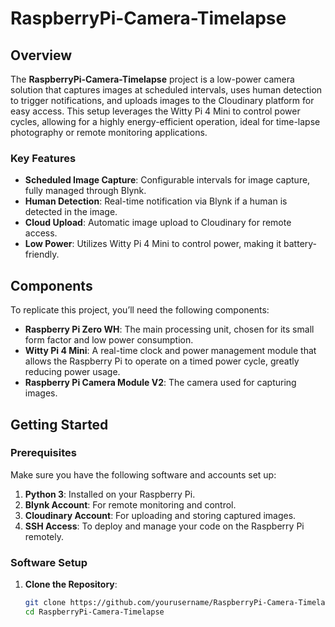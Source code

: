 # RaspberryPi-Camera-Timelapse

## Overview

The **RaspberryPi-Camera-Timelapse** project is a low-power camera solution that captures images at scheduled intervals, uses human detection to trigger notifications, and uploads images to the Cloudinary platform for easy access. This setup leverages the Witty Pi 4 Mini to control power cycles, allowing for a highly energy-efficient operation, ideal for time-lapse photography or remote monitoring applications. 

### Key Features
- **Scheduled Image Capture**: Configurable intervals for image capture, fully managed through Blynk.
- **Human Detection**: Real-time notification via Blynk if a human is detected in the image.
- **Cloud Upload**: Automatic image upload to Cloudinary for remote access.
- **Low Power**: Utilizes Witty Pi 4 Mini to control power, making it battery-friendly.

## Components

To replicate this project, you’ll need the following components:

- **Raspberry Pi Zero WH**: The main processing unit, chosen for its small form factor and low power consumption.
- **Witty Pi 4 Mini**: A real-time clock and power management module that allows the Raspberry Pi to operate on a timed power cycle, greatly reducing power usage.
- **Raspberry Pi Camera Module V2**: The camera used for capturing images.

## Getting Started

### Prerequisites
Make sure you have the following software and accounts set up:
1. **Python 3**: Installed on your Raspberry Pi.
2. **Blynk Account**: For remote monitoring and control.
3. **Cloudinary Account**: For uploading and storing captured images.
4. **SSH Access**: To deploy and manage your code on the Raspberry Pi remotely.

### Software Setup

1. **Clone the Repository**:
   ```bash
   git clone https://github.com/yourusername/RaspberryPi-Camera-Timelapse.git
   cd RaspberryPi-Camera-Timelapse
